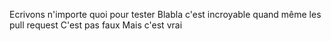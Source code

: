 Ecrivons n'importe quoi pour tester
Blabla c'est incroyable quand même les pull request
C'est pas faux
Mais c'est vrai
